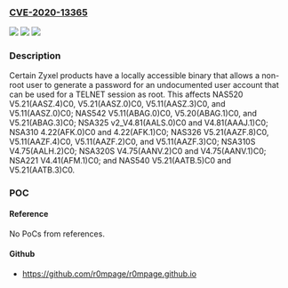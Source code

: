 ### [CVE-2020-13365](https://cve.mitre.org/cgi-bin/cvename.cgi?name=CVE-2020-13365)
![](https://img.shields.io/static/v1?label=Product&message=n%2Fa&color=blue)
![](https://img.shields.io/static/v1?label=Version&message=n%2Fa&color=blue)
![](https://img.shields.io/static/v1?label=Vulnerability&message=n%2Fa&color=brighgreen)

### Description

Certain Zyxel products have a locally accessible binary that allows a non-root user to generate a password for an undocumented user account that can be used for a TELNET session as root. This affects NAS520 V5.21(AASZ.4)C0, V5.21(AASZ.0)C0, V5.11(AASZ.3)C0, and V5.11(AASZ.0)C0; NAS542 V5.11(ABAG.0)C0, V5.20(ABAG.1)C0, and V5.21(ABAG.3)C0; NSA325 v2_V4.81(AALS.0)C0 and V4.81(AAAJ.1)C0; NSA310 4.22(AFK.0)C0 and 4.22(AFK.1)C0; NAS326 V5.21(AAZF.8)C0, V5.11(AAZF.4)C0, V5.11(AAZF.2)C0, and V5.11(AAZF.3)C0; NSA310S V4.75(AALH.2)C0; NSA320S V4.75(AANV.2)C0 and V4.75(AANV.1)C0; NSA221 V4.41(AFM.1)C0; and NAS540 V5.21(AATB.5)C0 and V5.21(AATB.3)C0.

### POC

#### Reference
No PoCs from references.

#### Github
- https://github.com/r0mpage/r0mpage.github.io

